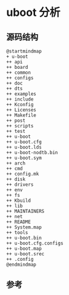 # uboot 分析

## 源码结构

```plantuml
@startmindmap
+ u-boot
++ api
++ board
++ common
++ configs
++ doc
++ dts
++ examples
++ include
++ Kconfig
++ Licenses
++ Makefile
++ post
++ scripts
++ test
++ u-boot
++ u-boot.cfg
++ u-boot.lds
++ u-boot-nodtb.bin
++ u-boot.sym
++ arch
++ cmd
++ config.mk
++ disk
++ drivers
++ env
++ fs
++ Kbuild
++ lib
++ MAINTAINERS
++ net
++ README
++ System.map
++ tools
++ u-boot.bin
++ u-boot.cfg.configs
++ u-boot.map
++ u-boot.srec
++ .config
@endmindmap
```

## 参考

[](https://www.cnblogs.com/zhangyi-studio/p/8179795.html)